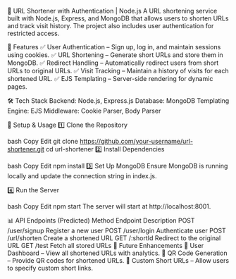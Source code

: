 🔗 URL Shortener with Authentication | Node.js
A URL shortening service built with Node.js, Express, and MongoDB that allows users to shorten URLs and track visit history. The project also includes user authentication for restricted access.

🚀 Features
✅ User Authentication – Sign up, log in, and maintain sessions using cookies.
✅ URL Shortening – Generate short URLs and store them in MongoDB.
✅ Redirect Handling – Automatically redirect users from short URLs to original URLs.
✅ Visit Tracking – Maintain a history of visits for each shortened URL.
✅ EJS Templating – Server-side rendering for dynamic pages.

🛠️ Tech Stack
Backend: Node.js, Express.js
Database: MongoDB
Templating Engine: EJS
Middleware: Cookie Parser, Body Parser

🚀 Setup & Usage
1️⃣ Clone the Repository

bash
Copy
Edit
git clone https://github.com/your-username/url-shortener.git
cd url-shortener
2️⃣ Install Dependencies

bash
Copy
Edit
npm install
3️⃣ Set Up MongoDB
Ensure MongoDB is running locally and update the connection string in index.js.

4️⃣ Run the Server

bash
Copy
Edit
npm start
The server will start at http://localhost:8001.

📊 API Endpoints (Predicted)
Method	Endpoint	Description
POST	/user/signup	Register a new user
POST	/user/login	Authenticate user
POST	/url/shorten	Create a shortened URL
GET	/:shortId	Redirect to the original URL
GET	/test	Fetch all stored URLs
🔧 Future Enhancements
📌 User Dashboard – View all shortened URLs with analytics.
📌 QR Code Generation – Provide QR codes for shortened URLs.
📌 Custom Short URLs – Allow users to specify custom short links.
